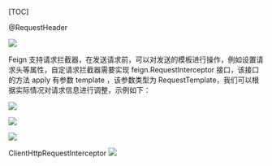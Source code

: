 [TOC]

@RequestHeader

![](https://raw.githubusercontent.com/1990frog/imagebed/default/1602319363_20200402113644360_1052587986.png)

Feign 支持请求拦截器，在发送请求前，可以对发送的模板进行操作，例如设置请求头等属性，自定请求拦截器需要实现 feign.RequestInterceptor 接口，该接口的方法 apply 有参数 template ，该参数类型为 RequestTemplate，我们可以根据实际情况对请求信息进行调整，示例如下：

![](https://raw.githubusercontent.com/1990frog/imagebed/default/1602319367_20200402113755119_206506254.png)

![](https://raw.githubusercontent.com/1990frog/imagebed/default/1602319368_20200402113836526_1488443642.png)

![](https://raw.githubusercontent.com/1990frog/imagebed/default/1602319368_20200402114022000_324177446.png)

ClientHttpRequestInterceptor
![](https://raw.githubusercontent.com/1990frog/imagebed/default/1602319369_20200402114240808_495076602.png)



